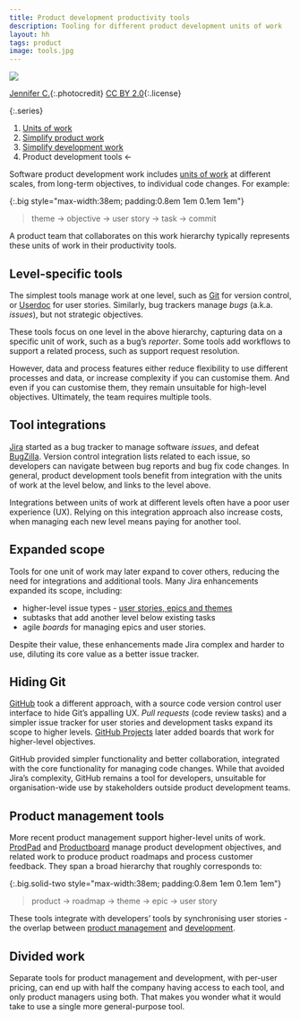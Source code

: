 ```yaml
---
title: Product development productivity tools
description: Tooling for different product development units of work
layout: hh
tags: product
image: tools.jpg
---
```


![](tools.jpg)

[Jennifer C.](https://www.flickr.com/photos/29638108@N06/7718086616){:.photocredit}
[CC BY 2.0](https://creativecommons.org/licenses/by/2.0/){:.license}

{:.series}
1. [Units of work](units-of-work)
2. [Simplify product work](simplify-product-work)
3. [Simplify development work](simplify-development-work)
4. Product development tools ←

Software product development work includes [units of work](units-of-work)
at different scales, from long-term objectives, to individual code changes.
For example:

{:.big style="max-width:38em; padding:0.8em 1em 0.1em 1em"}
> theme → objective → user story → task → commit

A product team that collaborates on this work hierarchy typically represents these units of work in their productivity tools.

## Level-specific tools

The simplest tools manage work at one level, such as
[Git](https://en.wikipedia.org/wiki/Git) for version control,
or [Userdoc](https://userdoc.fyi) for user stories.
Similarly, bug trackers manage _bugs_ (a.k.a. _issues_), but not strategic objectives.

These tools focus on one level in the above hierarchy, capturing data on a specific unit of work, such as a bug’s _reporter_.
Some tools add workflows to support a related process, such as support request resolution.

However, data and process features either reduce flexibility to use different processes and data, or increase complexity if you can customise them.
And even if you can customise them, they remain unsuitable for high-level objectives.
Ultimately, the team requires multiple tools.

## Tool integrations

[Jira](https://en.wikipedia.org/wiki/Jira_(software))
started as a bug tracker to manage software _issues_, and defeat
[BugZilla](https://en.wikipedia.org/wiki/Bugzilla).
Version control integration lists related to each issue, so developers can navigate between bug reports and bug fix code changes.
In general, product development tools benefit from integration with the units of work at the level below, and links to the level above.

Integrations between units of work at different levels often have a poor user experience (UX).
Relying on this integration approach also increase costs, when managing each new level means paying for another tool.

## Expanded scope

Tools for one unit of work may later expand to cover others, reducing the need for integrations and additional tools.
Many Jira enhancements expanded its scope, including:

* higher-level issue types - [user stories, epics and themes](https://www.atlassian.com/agile/project-management/epics-stories-themes)
* subtasks that add another level below existing tasks
* agile _boards_ for managing epics and user stories.

Despite their value, these enhancements made Jira complex and harder to use, diluting its core value as a better issue tracker.

## Hiding Git

[GitHub](https://en.wikipedia.org/wiki/GitHub) took a different approach,
with a source code version control user interface to hide Git’s appalling UX.
_Pull requests_ (code review tasks) and a simpler issue tracker for user stories and development tasks expand its scope to higher levels.
[GitHub Projects](https://docs.github.com/en/issues/planning-and-tracking-with-projects/learning-about-projects/about-projects)
later added boards that work for higher-level objectives.

GitHub provided simpler functionality and better collaboration,
integrated with the core functionality for managing code changes.
While that avoided Jira’s complexity, GitHub remains a tool for developers,
unsuitable for organisation-wide use by stakeholders outside product development teams.

## Product management tools

More recent product management support higher-level units of work.
[ProdPad](https://www.prodpad.com) and [Productboard](https://www.productboard.com)
manage product development objectives, and related work to produce product roadmaps and process customer feedback.
They span a broad hierarchy that roughly corresponds to:

{:.big.solid-two style="max-width:38em; padding:0.8em 1em 0.1em 1em"}
> product → roadmap → theme → epic → user story

These tools integrate with developers’ tools by synchronising user stories - the overlap between
[product management](simplify-product-work) and [development](simplify-development-work).

## Divided work

Separate tools for product management and development, with per-user pricing, can end up with half the company having access to each tool, and only product managers using both.
That makes you wonder what it would take to use a single more general-purpose tool.
